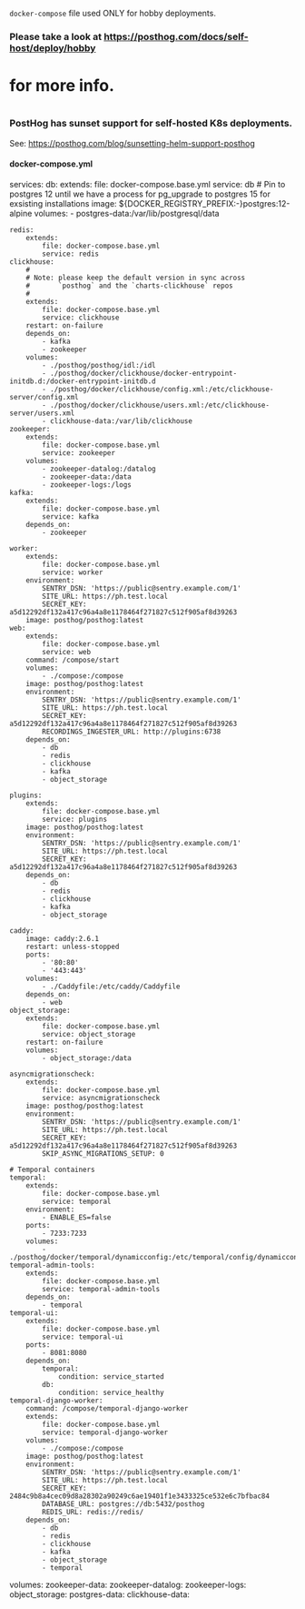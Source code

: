 
 `docker-compose` file used ONLY for hobby deployments.

### Please take a look at https://posthog.com/docs/self-host/deploy/hobby
# for more info.
#
### PostHog has sunset support for self-hosted K8s deployments.
See: https://posthog.com/blog/sunsetting-helm-support-posthog

#### docker-compose.yml
services:
    db:
        extends:
            file: docker-compose.base.yml
            service: db
        # Pin to postgres 12 until we have a process for pg_upgrade to postgres 15 for exsisting installations
        image: ${DOCKER_REGISTRY_PREFIX:-}postgres:12-alpine
        volumes:
            - postgres-data:/var/lib/postgresql/data

    redis:
        extends:
            file: docker-compose.base.yml
            service: redis
    clickhouse:
        #
        # Note: please keep the default version in sync across
        #       `posthog` and the `charts-clickhouse` repos
        #
        extends:
            file: docker-compose.base.yml
            service: clickhouse
        restart: on-failure
        depends_on:
            - kafka
            - zookeeper
        volumes:
            - ./posthog/posthog/idl:/idl
            - ./posthog/docker/clickhouse/docker-entrypoint-initdb.d:/docker-entrypoint-initdb.d
            - ./posthog/docker/clickhouse/config.xml:/etc/clickhouse-server/config.xml
            - ./posthog/docker/clickhouse/users.xml:/etc/clickhouse-server/users.xml
            - clickhouse-data:/var/lib/clickhouse
    zookeeper:
        extends:
            file: docker-compose.base.yml
            service: zookeeper
        volumes:
            - zookeeper-datalog:/datalog
            - zookeeper-data:/data
            - zookeeper-logs:/logs
    kafka:
        extends:
            file: docker-compose.base.yml
            service: kafka
        depends_on:
            - zookeeper

    worker:
        extends:
            file: docker-compose.base.yml
            service: worker
        environment:
            SENTRY_DSN: 'https://public@sentry.example.com/1'
            SITE_URL: https://ph.test.local
            SECRET_KEY: a5d12292df132a417c96a4a8e1178464f271827c512f905af8d39263
        image: posthog/posthog:latest
    web:
        extends:
            file: docker-compose.base.yml
            service: web
        command: /compose/start
        volumes:
            - ./compose:/compose
        image: posthog/posthog:latest
        environment:
            SENTRY_DSN: 'https://public@sentry.example.com/1'
            SITE_URL: https://ph.test.local
            SECRET_KEY: a5d12292df132a417c96a4a8e1178464f271827c512f905af8d39263
            RECORDINGS_INGESTER_URL: http://plugins:6738
        depends_on:
            - db
            - redis
            - clickhouse
            - kafka
            - object_storage

    plugins:
        extends:
            file: docker-compose.base.yml
            service: plugins
        image: posthog/posthog:latest
        environment:
            SENTRY_DSN: 'https://public@sentry.example.com/1'
            SITE_URL: https://ph.test.local
            SECRET_KEY: a5d12292df132a417c96a4a8e1178464f271827c512f905af8d39263
        depends_on:
            - db
            - redis
            - clickhouse
            - kafka
            - object_storage

    caddy:
        image: caddy:2.6.1
        restart: unless-stopped
        ports:
            - '80:80'
            - '443:443'
        volumes:
            - ./Caddyfile:/etc/caddy/Caddyfile
        depends_on:
            - web
    object_storage:
        extends:
            file: docker-compose.base.yml
            service: object_storage
        restart: on-failure
        volumes:
            - object_storage:/data

    asyncmigrationscheck:
        extends:
            file: docker-compose.base.yml
            service: asyncmigrationscheck
        image: posthog/posthog:latest
        environment:
            SENTRY_DSN: 'https://public@sentry.example.com/1'
            SITE_URL: https://ph.test.local
            SECRET_KEY: a5d12292df132a417c96a4a8e1178464f271827c512f905af8d39263
            SKIP_ASYNC_MIGRATIONS_SETUP: 0

    # Temporal containers
    temporal:
        extends:
            file: docker-compose.base.yml
            service: temporal
        environment:
            - ENABLE_ES=false
        ports:
            - 7233:7233
        volumes:
            - ./posthog/docker/temporal/dynamicconfig:/etc/temporal/config/dynamicconfig
    temporal-admin-tools:
        extends:
            file: docker-compose.base.yml
            service: temporal-admin-tools
        depends_on:
            - temporal
    temporal-ui:
        extends:
            file: docker-compose.base.yml
            service: temporal-ui
        ports:
            - 8081:8080
        depends_on:
            temporal:
                condition: service_started
            db:
                condition: service_healthy
    temporal-django-worker:
        command: /compose/temporal-django-worker
        extends:
            file: docker-compose.base.yml
            service: temporal-django-worker
        volumes:
            - ./compose:/compose
        image: posthog/posthog:latest
        environment:
            SENTRY_DSN: 'https://public@sentry.example.com/1'
            SITE_URL: https://ph.test.local
            SECRET_KEY: 2484c9b8a4cec09d8a28302a90249c6ae19401f1e3433325ce532e6c7bfbac84
            DATABASE_URL: postgres://db:5432/posthog
            REDIS_URL: redis://redis/
        depends_on:
            - db
            - redis
            - clickhouse
            - kafka
            - object_storage
            - temporal

volumes:
    zookeeper-data:
    zookeeper-datalog:
    zookeeper-logs:
    object_storage:
    postgres-data:
    clickhouse-data:
